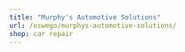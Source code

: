 ```yaml
---
title: "Murphy's Automotive Solutions"
url: /oswego/murphys-automotive-solutions/
shop: car repair
---
```

